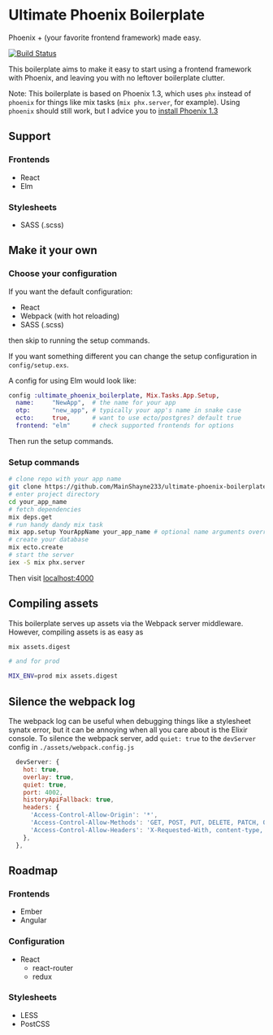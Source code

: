 # Ultimate Phoenix Boilerplate
Phoenix + (your favorite frontend framework) made easy.

[![Build Status](https://travis-ci.org/MainShayne233/ultimate-phoenix-boilerplate.svg?branch=master)](https://travis-ci.org/MainShayne233/ultimate-phoenix-boilerplate)

This boilerplate aims to make it easy to start using a frontend framework with
Phoenix, and leaving you with no leftover boilerplate clutter.

Note: This boilerplate is based on Phoenix 1.3, which uses `phx` instead of `phoenix` for things like mix tasks (`mix phx.server`, for example).
Using `phoenix` should still work, but I advice you
to [install Phoenix 1.3](https://github.com/phoenixframework/phoenix/blob/master/installer/README.md)

## Support

### Frontends
- React
- Elm

### Stylesheets
- SASS (.scss)

## Make it your own

### Choose your configuration

If you want the default configuration:
- React
- Webpack (with hot reloading)
- SASS (.scss)

then skip to running the setup commands.

If you want something different you can change the setup configuration in `config/setup.exs`.

A config for using Elm would look like:
```elixir
config :ultimate_phoenix_boilerplate, Mix.Tasks.App.Setup,
  name:     "NewApp",  # the name for your app
  otp:      "new_app", # typically your app's name in snake case
  ecto:     true,      # want to use ecto/postgres? default true
  frontend: "elm"      # check supported frontends for options
```

Then run the setup commands.

### Setup commands
```bash
# clone repo with your app name
git clone https://github.com/MainShayne233/ultimate-phoenix-boilerplate.git your_app_name
# enter project directory
cd your_app_name
# fetch dependencies
mix deps.get
# run handy dandy mix task
mix app.setup YourAppName your_app_name # optional name arguments override those in config/setup.exs
# create your database
mix ecto.create
# start the server
iex -S mix phx.server
```

Then visit [localhost:4000](http://localhost:4000)

## Compiling assets
This boilerplate serves up assets via the Webpack server middleware. However,
compiling assets is as easy as
```bash
mix assets.digest

# and for prod

MIX_ENV=prod mix assets.digest
```

## Silence the webpack log
The webpack log can be useful when debugging things like a stylesheet synatx error, but it can
be annoying when all you care about is the Elixir console. To silence the webpack server, add ```quiet: true``` to the ```devServer``` config in ```./assets/webpack.config.js```
```javascript
  devServer: {
    hot: true,
    overlay: true,
    quiet: true,
    port: 4002,
    historyApiFallback: true,
    headers: {
      'Access-Control-Allow-Origin': '*',
      'Access-Control-Allow-Methods': 'GET, POST, PUT, DELETE, PATCH, OPTIONS',
      'Access-Control-Allow-Headers': 'X-Requested-With, content-type, Authorization',
    },
  },
``````
## Roadmap

### Frontends
- Ember
- Angular
### Configuration
- React
  - react-router
  - redux
### Stylesheets
- LESS
- PostCSS
